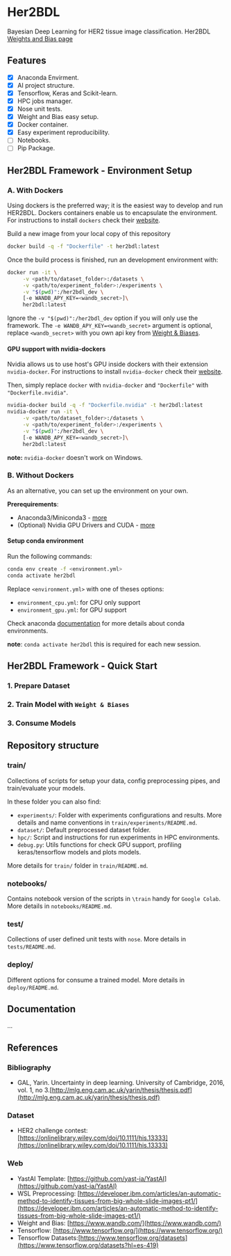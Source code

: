 # Her2BDL

Bayesian Deep Learning for HER2 tissue image classification.
Her2BDL [Weights and Bias page](https://wandb.ai/sborquez/her2bdl)

## Features

- [x] Anaconda Envirment.
- [x] AI project structure.
- [x] Tensorflow, Keras and Scikit-learn.
- [x] HPC jobs manager.
- [x] Nose unit tests.
- [x] Weight and Bias easy setup.
- [x] Docker container.
- [x] Easy experiment reproducibility.
- [ ] Notebooks.
- [ ] Pip Package.

## Her2BDL Framework - Environment Setup
### A. With Dockers

Using dockers is the preferred way; it is the easiest way to develop and run HER2BDL. Dockers containers enable us to encapsulate the environment. For instructions to install `dockers` check their [website](https://docs.docker.com/get-docker/).

Build a new image from your local copy of this repository

```bash
docker build -q -f "Dockerfile" -t her2bdl:latest  
```

Once the build process is finished, run an development environment with:

```bash
docker run -it \
     -v <path/to/dataset_folder>:/datasets \
     -v <path/to/experiment_folder>:/experiments \
     -v "$(pwd)":/her2bdl_dev \
     [-e WANDB_APY_KEY=<wandb_secret>]\
     her2bdl:latest
```

Ignore the `-v "$(pwd)":/her2bdl_dev` option if you will only use the framework. The `-e WANDB_APY_KEY=<wandb_secret>` argument is optional, replace `<wandb_secret>` with you own api key from [Weight & Biases](https://docs.wandb.ai/library/public-api-guide#authentication).

#### GPU support with nvidia-dockers 

Nvidia allows us to use host's GPU inside dockers with their extension `nvidia-docker`.
For instructions to install `nvidia-docker` check their [website](https://developer.nvidia.com/blog/nvidia-docker-gpu-server-application-deployment-made-easy).

Then, simply replace `docker` with `nvidia-docker` and `"Dockerfile"` with `"Dockerfile.nvidia"`.

```bash
nvidia-docker build -q -f "Dockerfile.nvidia" -t her2bdl:latest  
nvidia-docker run -it \
     -v <path/to/dataset_folder>:/datasets \
     -v <path/to/experiment_folder>:/experiments \
     -v "$(pwd)":/her2bdl_dev \
     [-e WANDB_APY_KEY=<wandb_secret>]\
     her2bdl:latest
```

**note:** `nvidia-docker` doesn't work on Windows.

### B. Without Dockers

As an alternative, you can set up the environment on your own.

**Prerequirements**:

* Anaconda3/Miniconda3 - [more](https://www.anaconda.com/products/individual#Downloads)
* (Optional) Nvidia GPU Drivers and CUDA - [more](https://www.tensorflow.org/install/gpu#software_requirements)
#### Setup conda environment

Run the following commands:

```bash
conda env create -f <environment.yml>
conda activate her2bdl
```

Replace `<environment.yml>` with one of theses options:

* `environment_cpu.yml`: for CPU only support
* `environment_gpu.yml`: for GPU support

Check anaconda [documentation](https://docs.conda.io/projects/conda/en/latest/user-guide/tasks/manage-environments.html#creating-an-environment-from-an-environment-yml-file) 
for more details about conda environments.

**note**: `conda activate her2bdl` this is required for each new session.

## Her2BDL Framework - Quick Start

### 1. Prepare Dataset

### 2. Train Model with `Weight & Biases`

### 3. Consume Models

## Repository structure

### train/

Collections of scripts for setup your data, config preprocessing pipes, and train/evaluate your models.

In these folder you can also find:
* `experiments/`: Folder with experiments configurations and results. More details and name conventions in `train/experiments/README.md`.
* `dataset/`: Default preprocessed dataset folder.
* `hpc/`: Script and instructions for run experiments in HPC environments.
* `debug.py`: Utils functions for check GPU support, profiling keras/tensorflow models and plots models.

More details for `train/` folder in  `train/README.md`.

### notebooks/

Contains notebook version of the scripts in `\train` handy for `Google Colab`. More details in `notebooks/README.md`.

### test/

Collections of user defined unit tests with `nose`. More details in `tests/README.md`.

### deploy/

Different options for consume a trained model. More details in `deploy/README.md`.

## Documentation

...


## References


### Bibliography

- GAL, Yarin. Uncertainty in deep learning. University of Cambridge, 2016, vol. 1, no 3.[http://mlg.eng.cam.ac.uk/yarin/thesis/thesis.pdf](http://mlg.eng.cam.ac.uk/yarin/thesis/thesis.pdf)

### Dataset

- HER2 challenge contest: [https://onlinelibrary.wiley.com/doi/10.1111/his.13333](https://onlinelibrary.wiley.com/doi/10.1111/his.13333)

### Web

- YastAI Template: [https://github.com/yast-ia/YastAI](https://github.com/yast-ia/YastAI)
- WSL Preprocessing: [https://developer.ibm.com/articles/an-automatic-method-to-identify-tissues-from-big-whole-slide-images-pt1/](https://developer.ibm.com/articles/an-automatic-method-to-identify-tissues-from-big-whole-slide-images-pt1/)
- Weight and Bias: [https://www.wandb.com/](https://www.wandb.com/)
- Tensorflow: [https://www.tensorflow.org/](https://www.tensorflow.org/)
- Tensorflow Datasets:[https://www.tensorflow.org/datasets](https://www.tensorflow.org/datasets?hl=es-419)

